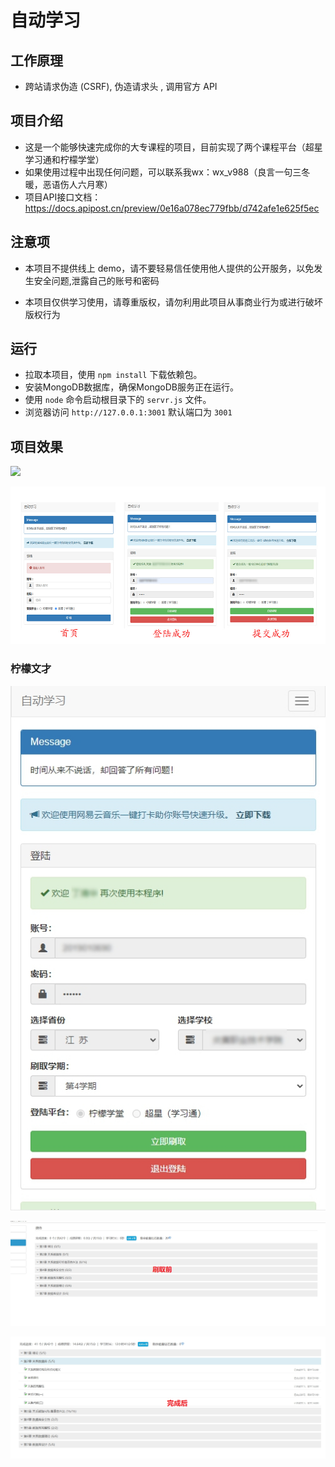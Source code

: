 # 自动学习

## 工作原理

- 跨站请求伪造 (CSRF), 伪造请求头 , 调用官方 API

## 项目介绍

- 这是一个能够快速完成你的大专课程的项目，目前实现了两个课程平台（超星学习通和柠檬学堂）
- 如果使用过程中出现任何问题，可以联系我wx：wx_v988（良言一句三冬暖，恶语伤人六月寒）
- 项目API接口文档：https://docs.apipost.cn/preview/0e16a078ec779fbb/d742afe1e625f5ec

## 注意项

- 本项目不提供线上 demo，请不要轻易信任使用他人提供的公开服务，以免发生安全问题,泄露自己的账号和密码

- 本项目仅供学习使用，请尊重版权，请勿利用此项目从事商业行为或进行破坏版权行为

## 运行

- 拉取本项目，使用 `npm install` 下载依赖包。
- 安装MongoDB数据库，确保MongoDB服务正在运行。
- 使用 `node` 命令启动根目录下的 `servr.js` 文件。
- 浏览器访问 `http://127.0.0.1:3001`  默认端口为 `3001`


## 项目效果

![](http://www.wgudu.com/wp-content/uploads/Rec-0002.gif)

![](./upload/img.jpg)

### 柠檬文才

![](./upload/new_01.jpg)

![](./upload/new_02.jpg)

![](./upload/new_03.jpg)